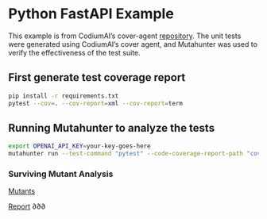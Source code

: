 # Python FastAPI Example

This example is from CodiumAI’s cover-agent [repository](https://github.com/Codium-ai/cover-agent/tree/main/templated_tests/python_fastapi). The unit tests were generated using CodiumAI’s cover agent, and Mutahunter was used to verify the effectiveness of the test suite.

## First generate test coverage report

```bash
pip install -r requirements.txt
pytest --cov=. --cov-report=xml --cov-report=term
```

## Running Mutahunter to analyze the tests

```bash
export OPENAI_API_KEY=your-key-goes-here
mutahunter run --test-command "pytest" --code-coverage-report-path "coverage.xml" --only-mutate-file-paths "app.py" --model "gpt-4o-mini"
```

### Surviving Mutant Analysis

[Mutants](./mutants.json)

[Report](./mutant_analysis.md)
∂∂∂